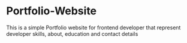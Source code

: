 # Portfolio-Website
This is a simple Portfolio website for frontend developer that represent developer skills, about, education and contact details
